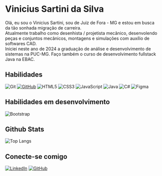 # Vinicius Sartini da Silva

Olá, eu sou o Vinicius Sartini, sou de Juiz de Fora - MG e estou em busca da tão sonhada migração de carreira. <br>
Atualmente trabalho como desenhista / projetista mecânico, desenvolendo peças e conjuntos mecânicos, montagens e simulações com auxílio de softwares CAD. <br>
Iniciei neste ano de 2024 a graduação de análise e desenvolvimento de sistemas na PUC-MG. Faço também o curso de desenvolvimento fullstack Java na EBAC.

## Habilidades

![Git](https://img.shields.io/badge/GIT-E44C30?style=for-the-badge&logo=git&logoColor=white) [![GitHub](https://img.shields.io/badge/GitHub-100000?style=for-the-badge&logo=github&logoColor=white)](https://github.com/viniciussartini) ![HTML5](https://img.shields.io/badge/HTML5-E34F26?style=for-the-badge&logo=html5&logoColor=white) ![CSS3](https://img.shields.io/badge/CSS3-1572B6?style=for-the-badge&logo=css3&logoColor=white) ![JavaScript](https://img.shields.io/badge/JavaScript-F7DF1E?style=for-the-badge&logo=javascript&logoColor=black) ![Java](https://img.shields.io/badge/java-%23ED8B00.svg?style=for-the-badge&logo=openjdk&logoColor=white) ![C#](https://img.shields.io/badge/C%23-239120?style=for-the-badge&logo=c-sharp&logoColor=white) ![Figma](https://img.shields.io/badge/Figma-696969?style=for-the-badge&logo=figma&logoColor=figma)

## Habilidades em desenvolvimento
![Bootstrap](https://img.shields.io/badge/-boostrap-0D1117?style=for-the-badge&logo=bootstrap&labelColor=0D1117)

## Github Stats

![Top Langs](https://github-readme-stats-git-masterrstaa-rickstaa.vercel.app/api/top-langs/?username=viniciussartini&layout=compact&bg_color=000&border_color=30A3DC&title_color=E94D5F&text_color=FFF)
## Conecte-se comigo

[![LinkedIn](https://img.shields.io/badge/LinkedIn-0077B5?style=for-the-badge&logo=linkedin&logoColor=white)](https://www.linkedin.com/in/viniciussartini/) [![GitHub](https://img.shields.io/badge/GitHub-100000?style=for-the-badge&logo=github&logoColor=white)](https://github.com/viniciussartini)
<!--
**viniciussartini/viniciussartini** is a ✨ _special_ ✨ repository because its `README.md` (this file) appears on your GitHub profile.

Here are some ideas to get you started:

- 🔭 I’m currently working on ...
- 🌱 I’m currently learning ...
- 👯 I’m looking to collaborate on ...
- 🤔 I’m looking for help with ...
- 💬 Ask me about ...
- 📫 How to reach me: ...
- 😄 Pronouns: ...
- ⚡ Fun fact: ...
-->
